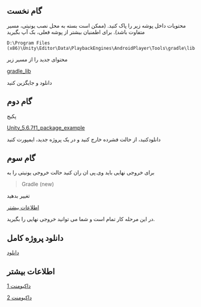 ## گام نخست
 محتویات داخل پوشه زیر را پاک کنید. (ممکن است بسته به محل نصب یونیتی، مسیر متفاوت باشد). برای اطمنیان بیشتر از پوشه فعلی، بک آپ بگیرید
 
    D:\Program Files (x86)\Unity\Editor\Data\PlaybackEngines\AndroidPlayer\Tools\gradle\lib

 محتوای جدید را از مسیر زیر  
 
  [gradle_lib](https://github.com/cheshmak/UNITY/tree/main/1.4.5/exmples/Unity%205.6.7f1/gradle_lib)
 
دانلود و جایگزین کنید


## گام دوم
 پکیج

[Unity_5.6.7f1_package_example](https://github.com/cheshmak/UNITY/blob/main/1.4.5/exmples/Unity%205.6.7f1/method%201/Unity_5.6.7f1_package_example.zip)

دانلودکنید، از حالت فشرده خارج کنید و در یک پروژه جدید، ایمپورت کنید

## گام سوم
برای خروجی نهایی باید وی.پی ان ران کنید
حالت خروجی یونیتی را به

> Gradle (new)

تغییر بدهید

[اطلاعات بیشتر](https://docs.unity3d.com/560/Documentation/Manual/android-gradle-overview.html)

در این مرحله کار تمام است و شما می توانید خروجی نهایی را بگیرید. 

## دانلود پروژه کامل

[دانلود](https://github.com/cheshmak/UNITY/blob/main/1.4.5/exmples/Unity%205.6.7f1/method%201/unity_5.6_full_project_example.rar)

## اطلاعات بیشتر

[داکیومنت 1](https://www.cheshmak.me/docs/unity/)

[داکیومنت 2](https://www.cheshmak.me/docs/%DB%8C%D9%88%D9%86%DB%8C%D8%AA%DB%8C/)

